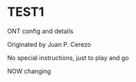 # TEST1
ONT config and details 

Originated by Juan P. Cerezo 

No special instructions, just to play and go

NOW changing
